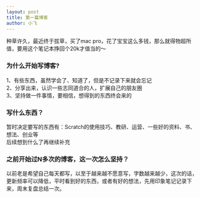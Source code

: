 ```yaml
---
layout: post
title: 第一篇博客
author: 小飞
---
```


种草许久，最近终于拔草，买了mac pro，花了宝宝这么多钱，那么就得物超所值，要用这个笔记本挣回个20k才值当的～


### 为什么开始写博客? 

1、有些东西，虽然学会了、知道了，但是不记录下来就会忘记  
2、分享出来，认识一些志同道合的人，扩展自己的朋友圈  
3、坚持做一件事情，要相信，想得到的东西终会来的  


### 写什么东西？

暂时决定要写的东西有：Scratch的使用技巧、教研、运营、一些好的资料、书、想法、创业等  
后续想到什么了再继续补充



### 之前开始过N多次的博客，这一次怎么坚持？

以前老是希望自己每天都写，以至于越来越不愿意写，字数越来越少，这次的话，更新频率可以降低，平时看到好的东西，或者有好的想法，先用印象笔记记录下来，周末复盘总结一次。


